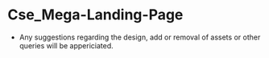 # Cse_Mega-Landing-Page

* Any suggestions regarding the design, add or removal of assets or other queries will be appericiated.
